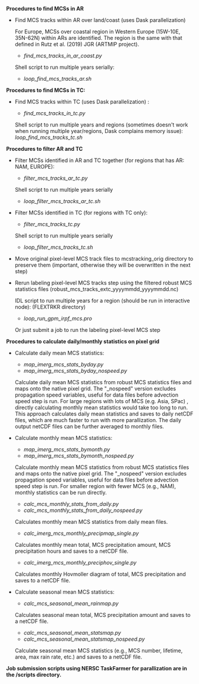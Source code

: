 **Procedures to find MCSs in AR**


*  Find MCS tracks within AR over land/coast (uses Dask parallelization)

	For Europe, MCSs over coastal region in Western Europe (15W-10E, 35N-62N) within ARs are identified. The region is the same with that defined in Rutz et al. (2019) JGR (ARTMIP project).
	
	- *find_mcs_tracks_in_ar_coast.py*
	
    Shell script to run multiple years serially:
	- *loop_find_mcs_tracks_ar.sh*

**Procedures to find MCSs in TC:**

*  Find MCS tracks within TC (uses Dask parallelization) :
	
    - *find_mcs_tracks_in_tc.py*
	
    Shell script to run multiple years and regions (sometimes doesn't work when running multiple year/regions, Dask complains memory issue):
	*loop_find_mcs_tracks_tc.sh*

**Procedures to filter AR and TC**


*  Filter MCSs identified in AR and TC together (for regions that has AR: NAM, EUROPE):
	- *filter_mcs_tracks_ar_tc.py*
	
    Shell script to run multiple years serially
	- *loop_filter_mcs_tracks_ar_tc.sh*

*  Filter MCSs identified in TC (for regions with TC only):
	- *filter_mcs_tracks_tc.py*
	
    Shell script to run multiple years serially
	- *loop_filter_mcs_tracks_tc.sh*

*  Move original pixel-level MCS track files to mcstracking_orig directory to preserve them (important, otherwise they will be overwritten in the next step)

*  Rerun labeling pixel-level MCS tracks step using the filtered robust MCS statistics files (robust_mcs_tracks_extc_yyyymmdd_yyyymmdd.nc)
	
    IDL script to run multiple years for a region (should be run in interactive node): (FLEXTRKR directory)
	- *loop_run_gpm_irpf_mcs.pro*
	
    Or just submit a job to run the labeling pixel-level MCS step


**Procedures to calculate daily/monthly statistics on pixel grid**

*  Calculate daily mean MCS statistics:
	- *map_imerg_mcs_stats_byday.py*
	- *map_imerg_mcs_stats_byday_nospeed.py*

	Calculate daily mean MCS statistics from robust MCS statistics files and maps onto the native pixel grid.
	The "_nospeed" version excludes propagation speed variables, useful for data files before advection speed step is run.
	For large regions with lots of MCS (e.g. Asia, SPac) , directly calculating monthly mean statistics would take too long to run.
	This approach calculates daily mean statistics and saves to daily netCDF files, which are much faster to run with more parallization. The daily output netCDF files can be further averaged to monthly files.

*  Calculate monthly mean MCS statistics:
	- *map_imerg_mcs_stats_bymonth.py*
	- *map_imerg_mcs_stats_bymonth_nospeed.py*


	Calculate monthly mean MCS statistics from robust MCS statistics files and maps onto the native pixel grid.
	The "_nospeed" version excludes propagation speed variables, useful for data files before advection speed step is run.
	For smaller region with fewer MCS (e.g., NAM), monthly statistics can be run directly.


	- *calc_mcs_monthly_stats_from_daily.py*
	- *calc_mcs_monthly_stats_from_daily_nospeed.py*

	
	Calculates monthly mean MCS statistics from daily mean files.

	- *calc_imerg_mcs_monthly_precipmap_single.py*

	Calculates monthly mean total, MCS precipitation amount, MCS precipitation hours and saves to a netCDF file.

	- *calc_imerg_mcs_monthly_preciphov_single.py*
	
	Calculates monthly Hovmoller diagram of total, MCS precipitation and saves to a netCDF file.

*  Calculate seasonal mean MCS statistics:
	- *calc_mcs_seasonal_mean_rainmap.py*

	Calculates seasonal mean total, MCS precipitation amount and saves to a netCDF file.

	
	- *calc_mcs_seasonal_mean_statsmap.py*
	- *calc_mcs_seasonal_mean_statsmap_nospeed.py*

	Calculate seasonal mean MCS statistics (e.g., MCS number, lifetime, area, max rain rate, etc.) and saves to a netCDF file.

**Job submission scripts using NERSC TaskFarmer for parallization are in the /scripts directory.**